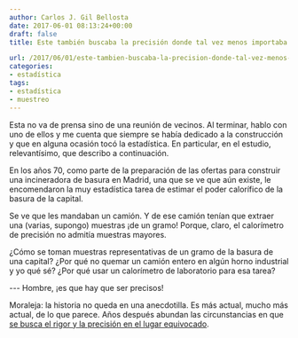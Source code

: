 ```yaml
---
author: Carlos J. Gil Bellosta
date: 2017-06-01 08:13:24+00:00
draft: false
title: Este también buscaba la precisión donde tal vez menos importaba

url: /2017/06/01/este-tambien-buscaba-la-precision-donde-tal-vez-menos-importaba/
categories:
- estadística
tags:
- estadística
- muestreo
---
```


Esta no va de prensa sino de una reunión de vecinos. Al terminar, hablo con uno de ellos y me cuenta que siempre se había dedicado a la construcción y que en alguna ocasión tocó la estadística. En particular, en el estudio, relevantísimo, que describo a continuación.

En los años 70, como parte de la preparación de las ofertas para construir una incineradora de basura en Madrid, una que se ve que aún existe, le encomendaron la muy estadística tarea de estimar el poder calorífico de la basura de la capital.

Se ve que les mandaban un camión. Y de ese camión tenían que extraer una (varias, supongo) muestras ¡de un gramo! Porque, claro, el calorímetro de precisión no admitía muestras mayores.

¿Cómo se toman muestras representativas de un gramo de la basura de una capital? ¿Por qué no quemar un camión entero en algún horno industrial y yo qué sé? ¿Por qué usar un calorímetro de laboratorio para esa tarea?

--- Hombre, ¡es que hay que ser precisos!

Moraleja: la historia no queda en una anecdotilla. Es más actual, mucho más actual, de lo que parece. Años después abundan las circunstancias en que [se busca el rigor y la precisión en el lugar equivocado](http://andrewgelman.com/2017/01/20/looking-rigor-wrong-places/).
